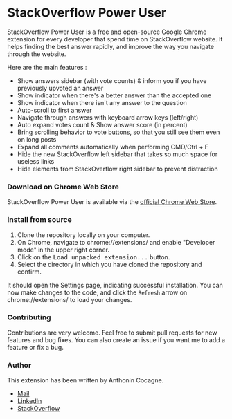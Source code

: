 # StackOverflow Power User

StackOverflow Power User is a free and open-source Google Chrome extension for every developer that spend time on StackOverflow website. It helps finding the best answer rapidly, and improve the way you navigate through the website.

Here are the main features :
- Show answers sidebar (with vote counts) & inform you if you have previously upvoted an answer
- Show indicator when there's a better answer than the accepted one
- Show indicator when there isn't any answer to the question
- Auto-scroll to first answer 
- Navigate through answers with keyboard arrow keys (left/right)
- Auto expand votes count & Show answer score (in percent)
- Bring scrolling behavior to vote buttons, so that you still see them even on long posts
- Expand all comments automatically when performing CMD/Ctrl + F
- Hide the new StackOverflow left sidebar that takes so much space for useless links
- Hide elements from StackOverflow right sidebar to prevent distraction


### Download on Chrome Web Store

StackOverflow Power User is available via the [official Chrome Web Store](https://chrome.google.com/webstore/detail/stackoverflow-power-user/dghoicnlchonhhkccfmjpjconhpajhdg).


### Install from source

1. Clone the repository locally on your computer.
2. On Chrome, navigate to chrome://extensions/ and enable "Developer mode" in the upper right corner.
3. Click on the <kbd>Load unpacked extension...</kbd> button.
4. Select the directory in which you have cloned the repository and confirm.

It should open the Settings page, indicating successful installation. You can now make changes to the code, and click the `Refresh` arrow on chrome://extensions/ to load your changes.


### Contributing

Contributions are very welcome. Feel free to submit pull requests for new features and bug fixes. You can also create an issue if you want me to add a feature or fix a bug.


### Author

This extension has been written by Anthonin Cocagne.
- [Mail](mailto:anthococagne@hotmail.fr)
- [LinkedIn](https://www.linkedin.com/in/anthonin-cocagne-22aa6ab5/)
- [StackOverflow](https://stackoverflow.com/users/4894980/anthopak?tab=profile)